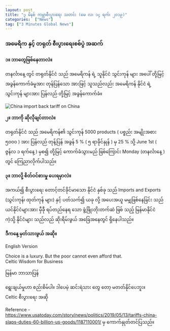 ```yaml
---
layout: post
title: "၃ မိနစ် ကမ္ဘာစီးပွားရေး သတင်း (မေ လ၊ ၁၄ ရက်၊ ၂၀၁၉)"
categories:  ["News"]
tag: ["3 Minutes Global News"]
---
```


### အမေရိက နှင့် တရုတ် စီးပွားရေးစစ်ပွဲ အဆက်

**၁။ ဘာတွေဖြစ်နေတာလဲ။**

တနင်္လာနေ့ တွင်  တရုတ်နိုင်ငံ သည် အမေရိကန် ရဲ့ သူနိုင်ငံ   သွင်းကုန် များ အပေါ် တို့မြင့် အခွန်ကောက်ခံမူအား တုန်ပြန်သော အားဖြင့် သူသည်လည်း  အမေရိကန် နိုင်ငံ ရဲ့ သွင်းကုန် များအား ပြန်လည် တို့မြင့် အခွန်ကောက်ခံ။
<!-- more -->

<img src="http://drive.google.com/uc?export=view&id=1roIp5LI7a8etX28jrksIdzOCcKF_4xB1" alt="China import back tariff on China">

**၂။ ဘာကို ဆိုလိုချင်တာလဲ။**

တရုတ်နိုင်ငံ သည် အမေရိကန်၏ သွင်းကုန် 5000 products ( ပစ္စည်း အမျိုးအစား ၅၀၀၀ ) အား ပြန်လည် တုန့်ပြန် အခွန် 5 % ( ၅ ရာခိုင်နှုန် ) မှ 25 % သို့ June 1st ( ဇွန်လ ၁ ရက်နေ့ ) မှစ၍ တို့မြင့် ကောက်ခံသွားမည် ဖြစ်ကြောင်း Monday (တနင်္လာနေ့ )  တွင် ကြေညာလိုက်ပါသည်။

**၃။ ဘာလို့ စိတ်ဝင်စားမှု ပေးရမှာလဲ။**

အကယ်၍ စီးပွားရေး တောင့်တင်ခိုင်မာသော နိုင်ငံ နှစ်ခု သည် Imports and Exports (သွင်းကုန်၊ ထုတ်ကုန် များ) နှင့် ပတ်သက်၍ ယခု လို့ အပေးအယူ မမျှဖြစ်နေခြင်း သည် ယင်နိုင်ငံများအား မှီခီု ရပ်တည်နေရ သော   ဖွံ့ဖြိုးတိုးတက်ဆဲ ဖြစ် သည့်  မြန်မာနိုင်ငံ ကဲ့သို့ နိုင်ငံများ သည်လည် ဆိုးရိမ်းဖွယ် အခြေအနေတွင် ရှိနေပါသည်။

**ဒီကနေ့ မှတ်သားဖွယ် အဆို။**

English Version

Choice is a luxury.
But the poor cannot even afford that.<br />
Celtic Wisdom for Business

မြန်မာ ဘာသာပြန်

ရွေးချယ်မှုဟာ စည်းစိမ်ပါ။
ဒါပေမဲ့ ဆင်းရဲသား တွေ တော့ မတတ်နိုင်ပေဘူး။<br />
Celtic စီးပွားရေး အဆို


Reference -  https://www.usatoday.com/story/news/politics/2019/05/13/tariffs-china-slaps-duties-60-billion-us-goods/1187110001/ မှ ကောက်နှုတ်တင်ပြသည်။

